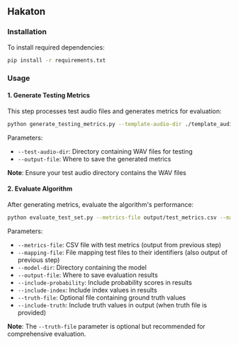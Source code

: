 ## Hakaton

### Installation

To install required dependencies:

```bash
pip install -r requirements.txt
```

### Usage

#### 1. Generate Testing Metrics

This step processes test audio files and generates metrics for evaluation:

```bash
python generate_testing_metrics.py --template-audio-dir ./template_audio --template-file ./templates/template_definitions.csv --test-audio-dir ./audio_test --output-file ./output/test_metrics.csv
```

Parameters:

- `--test-audio-dir`: Directory containing WAV files for testing
- `--output-file`: Where to save the generated metrics

**Note**: Ensure your test audio directory contains the WAV files

#### 2. Evaluate Algorithm

After generating metrics, evaluate the algorithm's performance:

```bash
python evaluate_test_set.py --metrics-file output/test_metrics.csv --mapping-file output/test_file_mapping.csv --model-dir ./model --output-file output/result.csv --include-probability --include-index --truth-file=output/test1.csv --include-truth
```

Parameters:

- `--metrics-file`: CSV file with test metrics (output from previous step)
- `--mapping-file`: File mapping test files to their identifiers (also output of previous step)
- `--model-dir`: Directory containing the model
- `--output-file`: Where to save evaluation results
- `--include-probability`: Include probability scores in results
- `--include-index`: Include index values in results
- `--truth-file`: Optional file containing ground truth values
- `--include-truth`: Include truth values in output (when truth file is provided)

**Note**: The `--truth-file` parameter is optional but recommended for comprehensive evaluation.
